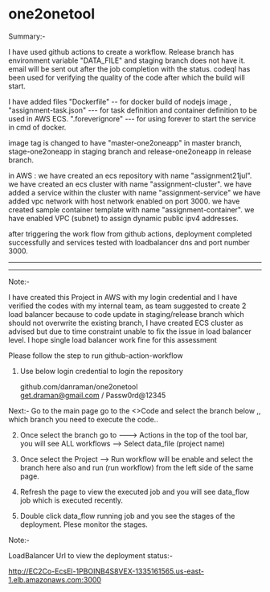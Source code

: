 # one2onetool

Summary:-

I have used github actions to create a workflow.
Release branch has environment variable "DATA_FILE" and staging branch does not have it. 
email will be sent out after the job completion with the status. 
codeql has been used for verifying the quality of the code after which the build will start.

I have added files "Dockerfile" -- for docker build of nodejs image , 
                    "assignment-task.json" --- for task definition and container definition to be used in AWS ECS.
                    ".foreverignore" --- for using forever to start the service in cmd of docker. 
                    
image tag is changed to have "master-one2oneapp" in master branch, stage-one2oneapp in staging branch and release-one2oneapp in release branch.

in AWS :
 we have created an ecs repository with name "assignment21jul".
 we have created an ecs cluster with name "assignment-cluster".
 we have added a service within the cluster with name "assignment-service"
 we have added vpc network with host network enabled on port 3000.
 we have created sample container template with name "assignment-container".
 we have enabled VPC (subnet) to assign dynamic public ipv4 addresses. 
 
after triggering the work flow from github actions, deployment completed successfully and services tested with loadbalancer dns and port number 3000. 


****************************************************************************************************************************************************************
----------------------------------------------------------------------------------------------------------------------------------------------------------------


Note:-

I have created this Project in AWS with my login credential and I have verified the codes with my internal team, as team suggested to create 2 load balancer 
because to code update in staging/release branch which should not overwrite the existing branch, I have created ECS cluster as advised but due to time constraint
unable to fix the issue in load balancer level. I hope single load balancer work fine for this assessment 

Please follow the step to run github-action-workflow

1) Use below login credential to login the repository 

   github.com/danraman/one2onetool   
     get.draman@gmail.com / Passw0rd@12345
	 
  Next:- Go to the main page go to the <>Code  and select the branch below ,, which branch you need to execute the code..
  
 
2) Once select the branch  go to ---> Actions in the top of the tool bar, you will see ALL workflows --> Select  data_file (project name)

3)  Once select the Project --> Run workflow will be enable  and select the branch here also and run (run workflow) from the left side of the same page.

4) Refresh the page to view the executed job and you will see data_flow job which is executed recently.

5) Double click  data_flow running job and you see the stages of the deployment. Plese monitor the stages.

Note:- 

   LoadBalancer Url to view the deployment status:-
   
   http://EC2Co-EcsEl-1PBOINB4S8VEX-1335161565.us-east-1.elb.amazonaws.com:3000

